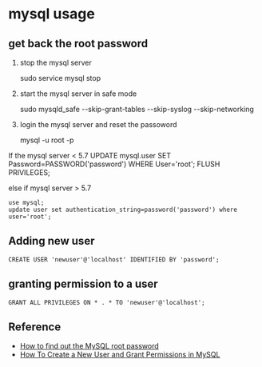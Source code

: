 # mysql usage

## get back the root password

1. stop the mysql server

    sudo service mysql stop

2. start the mysql server in safe mode

    sudo mysqld_safe --skip-grant-tables --skip-syslog --skip-networking

3. login the mysql server and reset the passoword


    mysql -u root -p
    <password>

If the mysql server < 5.7
    UPDATE mysql.user SET Password=PASSWORD('password') WHERE User='root';
    FLUSH PRIVILEGES;

else if mysql server > 5.7

    use mysql;
    update user set authentication_string=password('password') where user='root';


## Adding new user

    CREATE USER 'newuser'@'localhost' IDENTIFIED BY 'password';

## granting permission to a user

    GRANT ALL PRIVILEGES ON * . * TO 'newuser'@'localhost';

## Reference
* [How to find out the MySQL root password](http://stackoverflow.com/questions/10895163/how-to-find-out-the-mysql-root-password)
* [How To Create a New User and Grant Permissions in MySQL](https://www.digitalocean.com/community/tutorials/how-to-create-a-new-user-and-grant-permissions-in-mysql)
